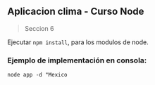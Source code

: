 ## Aplicacion clima - Curso Node 
>Seccion 6

Ejecutar ```npm install```, para los modulos de node.

### Ejemplo de implementación en consola:

`node app -d "Mexico`